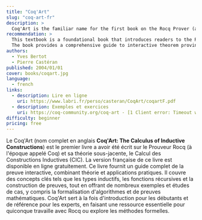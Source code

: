 ```yaml
---
title: "Coq'Art"
slug: "coq-art-fr"
description: >
  Coq'Art is the familiar name for the first book on the Rocq Prover (at the time called Coq) and its underlying theory the Calculus of Inductive Constructions.
recommendation: >
  This textbook is a foundational book that introduces readers to the Rocq Prover and its underlying formal system, the Calculus of Inductive Constructions (CIC).
  The book provides a comprehensive guide to interactive theorem proving, combining theory with practical applications. It covers key concepts such as inductive types, recursive functions, and proof construction, while offering numerous examples and case studies, including the formalization of algorithms and mathematical proofs. Coq'Art serves as both an introduction for beginners and a reference for experts, making it an essential resource for anyone working with Rocq or exploring formal methods.
authors:
  - Yves Bertot
  - Pierre Castéran
published: 2004/01/01
cover: books/coqart.jpg
language:
  - french
links:
  - description: Lire en ligne
    uri: https://www.labri.fr/perso/casteran/CoqArt/coqartF.pdf
  - description: Exemples et exercices
    uri: https://coq-community.org/coq-art - [1 Client error: Timeout was reached]
difficulty: beginner
pricing: free
---
```


Le Coq'Art (nom complet en anglais **Coq'Art: The Calculus of Inductive Constructions**) est le premier livre a avoir été écrit sur le Prouveur Rocq (à l'époque appelé Coq) et sa théorie sous-jacente, le Calcul des Constructions Inductives (CIC). La version française de ce livre est disponible en ligne gratuitement.
Ce livre fournit un guide complet de la preuve interactive, combinant théorie et applications pratiques. Il couvre des concepts clés tels que les types inductifs, les fonctions récursives et la construction de preuves, tout en offrant de nombreux exemples et études de cas, y compris la formalisation d'algorithmes et de preuves mathématiques. Coq'Art sert à la fois d'introduction pour les débutants et de référence pour les experts, en faisant une ressource essentielle pour quiconque travaille avec Rocq ou explore les méthodes formelles.
